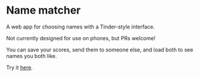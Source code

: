 # Name matcher

A web app for choosing names with a Tinder-style interface.

Not currently designed for use on phones, but PRs welcome!

You can save your scores, send them to someone else, and load both to see names you both like.

Try it [here](https://bakkot.github.io/name-matcher).
